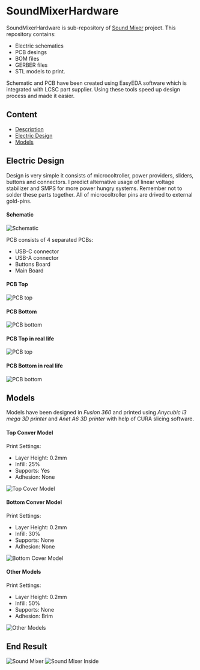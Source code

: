 # SoundMixerHardware
SoundMixerHardware is sub-repository of [Sound Mixer](https://github.com/Krystian20857/SoundMixer) project. This repository contains:
* Electric schematics
* PCB desings
* BOM files 
* GERBER files
* STL models to print.

Schematic and PCB have been created using EasyEDA software which is integrated with LCSC part supplier. Using these tools speed up design process and made it easier.

## Content
* [Description](#sound-mixer-hardware)
* [Electric Design](#electric-design)
* [Models](#models)

## Electric Design
Design is very simple it consists of microcoltroller, power providers, sliders, buttons and connectors. I predict alternative usage of linear voltage stabilizer and SMPS for more power hungry systems. Remember not to solder these parts together. All of microcoltroller pins are drived to external gold-pins.

#### Schematic
![Schematic](./images/schematic_image.png)

PCB consists of 4 separated PCBs: 
* USB-C connector
* USB-A connector
* Buttons Board
* Main Board

#### PCB Top
![PCB top](./images/pcb_top_image.png)
#### PCB Bottom
![PCB bottom](./images/pcb_bottom_image.png)
#### PCB Top in real life
![PCB top](./images/pcb_top_irl.jpg)
#### PCB Bottom in real life
![PCB bottom](./images/pcb_bottom_irl.jpg)

## Models
Models have been designed in *Fusion 360* and printed using *Anycubic i3 mega 3D printer* and *Anet A6 3D printer* with help of CURA slicing software.
#### Top Conver Model
Print Settings:
* Layer Height: 0.2mm
* Infill: 25%
* Supports: Yes
* Adhesion: None

![Top Cover Model](./images/model_top.png)

#### Bottom Conver Model
Print Settings:
* Layer Height: 0.2mm
* Infill: 30%
* Supports: None
* Adhesion: None

![Bottom Cover Model](./images/model_bottom.png)

#### Other Models
Print Settings:
* Layer Height: 0.2mm
* Infill: 50%
* Supports: None
* Adhesion: Brim

![Other Models](./images/model_utils.png)

## End Result
![Sound Mixer](https://github.com/Krystian20857/SoundMixer/blob/master/images/base_image.jpg)
![Sound Mixer Inside](https://github.com/Krystian20857/SoundMixer/blob/master/images/base_inside.jpg)
